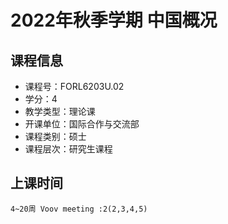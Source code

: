 # 2022年秋季学期 中国概况 






## 课程信息

- 课程号：FORL6203U.02
- 学分：4
- 教学类型：理论课
- 开课单位：国际合作与交流部
- 课程类别：硕士
- 课程层次：研究生课程

## 上课时间

```
4~20周 Voov meeting :2(2,3,4,5)
```

